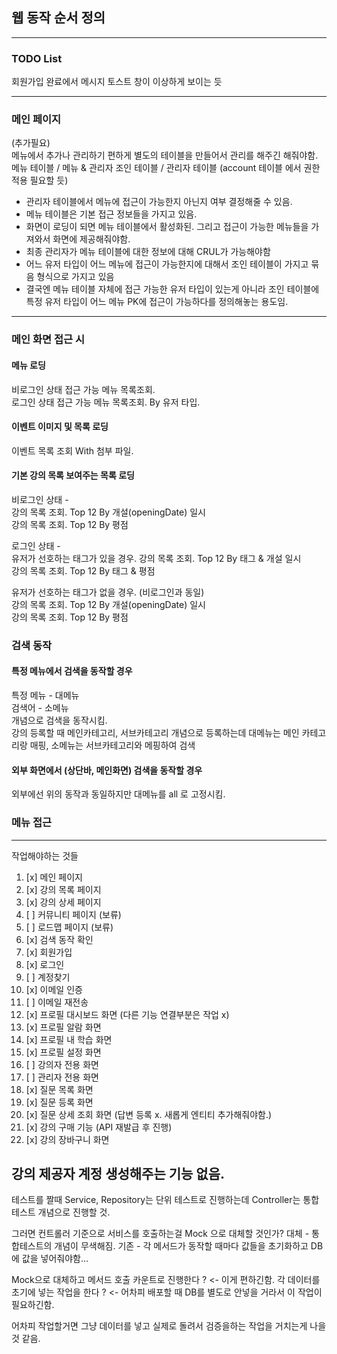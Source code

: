 ## 웹 동작 순서 정의

---

### TODO List
회원가입 완료에서 메시지 토스트 창이 이상하게 보이는 듯

---

### 메인 페이지  

(추가필요)      
메뉴에서 추가나 관리하기 편하게 별도의 테이블을 만들어서 관리를 해주긴 해줘야함.       
메뉴 테이블 / 메뉴 & 관리자 조인 테이블 / 관리자 테이블 (account 테이블 에서 권한 적용 필요할 듯)      

- 관리자 테이블에서 메뉴에 접근이 가능한지 아닌지 여부 결정해줄 수 있음.
- 메뉴 테이블은 기본 접근 정보들을 가지고 있음.
- 화면이 로딩이 되면 메뉴 테이블에서 활성화된. 그리고 접근이 가능한 메뉴들을 가져와서 화면에 제공해줘야함.
- 최종 관리자가 메뉴 테이블에 대한 정보에 대해 CRUL가 가능해야함 
- 어느 유저 타입이 어느 메뉴에 접근이 가능한지에 대해서 조인 테이블이 가지고 묶음 형식으로 가지고 있음
- 결국엔 메뉴 테이블 자체에 접근 가능한 유저 타입이 있는게 아니라 조인 테이블에 특정 유저 타입이 어느 메뉴 PK에 접근이 가능하다를 정의해놓는 용도임.

---

### 메인 화면 접근 시

#### 메뉴 로딩      
비로그인 상태 접근 가능 메뉴 목록조회.      
로그인 상태 접근 가능 메뉴 목록조회. By 유저 타입.     
        
#### 이벤트 이미지 및 목록 로딩 
이벤트 목록 조회 With 첨부 파일.

#### 기본 강의 목록 보여주는 목록 로딩        
비로그인 상태 -       
강의 목록 조회. Top 12 By 개설(openingDate) 일시     
강의 목록 조회. Top 12 By 평점

로그인 상태 -        
유저가 선호하는 태그가 있을 경우.
강의 목록 조회. Top 12 By 태그 & 개설 일시      
강의 목록 조회. Top 12 By 태그 & 평점

유저가 선호하는 태그가 없을 경우. (비로그인과 동일)     
강의 목록 조회. Top 12 By 개설(openingDate) 일시     
강의 목록 조회. Top 12 By 평점

### 검색 동작

#### 특정 메뉴에서 검색을 동작할 경우
특정 메뉴 - 대메뉴         
검색어 - 소메뉴       
개념으로 검색을 동작시킴.      
강의 등록할 때 메인카테고리, 서브카테고리 개념으로 등록하는데 대메뉴는 메인 카테고리랑 매핑, 소메뉴는 서브카테고리와 메핑하여 검색       

#### 외부 화면에서 (상단바, 메인화면) 검색을 동작할 경우
외부에선 위의 동작과 동일하지만 대메뉴를 all 로 고정시킴.      

### 메뉴 접근



---

작업해야하는 것들

1. [x] 메인 페이지
2. [x] 강의 목록 페이지
3. [x] 강의 상세 페이지
4. [ ] 커뮤니티 페이지 (보류)
5. [ ] 로드맵 페이지 (보류)
6. [x] 검색 동작 확인
7. [x] 회원가입 
8. [x] 로그인
9. [ ] 계정찾기
10. [x] 이메일 인증
11. [ ] 이메일 재전송
12. [x] 프로필 대시보드 화면 (다른 기능 연결부분은 작업 x)
13. [x] 프로필 알람 화면
14. [x] 프로필 내 학습 화면
15. [x] 프로필 설정 화면
16. [ ] 강의자 전용 화면
17. [ ] 관리자 전용 화면
18. [x] 질문 목록 화면
19. [x] 질문 등록 화면
20. [x] 질문 상세 조회 화면 (답변 등록 x. 새롭게 엔티티 추가해줘야함.)
21. [x] 강의 구매 기능 (API 재발급 후 진행)
22. [x] 강의 장바구니 화면

강의 제공자 계정 생성해주는 기능 없음.
---

테스트를 짤때 Service, Repository는 단위 테스트로 진행하는데
Controller는 통합 테스트 개념으로 진행할 것.

그러면 컨트롤러 기준으로 서비스를 호출하는걸 Mock 으로 대체할 것인가?
대체 - 통합테스트의 개념이 무색해짐.
기존 - 각 메서드가 동작할 때마다 값들을 초기화하고 DB에 값을 넣어줘야함...

Mock으로 대체하고 메서드 호출 카운트로 진행한다 ? <- 이게 편하긴함.
각 데이터를 초기에 넣는 작업을 한다 ? <- 어차피 배포할 때 DB를 별도로 안넣을 거라서 이 작업이 필요하긴함.

어차피 작업할거면 그냥 데이터를 넣고 실제로 돌려서 검증을하는 작업을 거치는게 나을 것 같음.